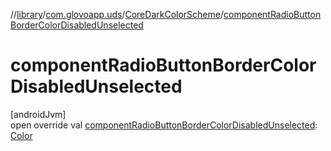 //[library](../../../index.md)/[com.glovoapp.uds](../index.md)/[CoreDarkColorScheme](index.md)/[componentRadioButtonBorderColorDisabledUnselected](component-radio-button-border-color-disabled-unselected.md)

# componentRadioButtonBorderColorDisabledUnselected

[androidJvm]\
open override val [componentRadioButtonBorderColorDisabledUnselected](component-radio-button-border-color-disabled-unselected.md): [Color](https://developer.android.com/reference/kotlin/androidx/compose/ui/graphics/Color.html)

